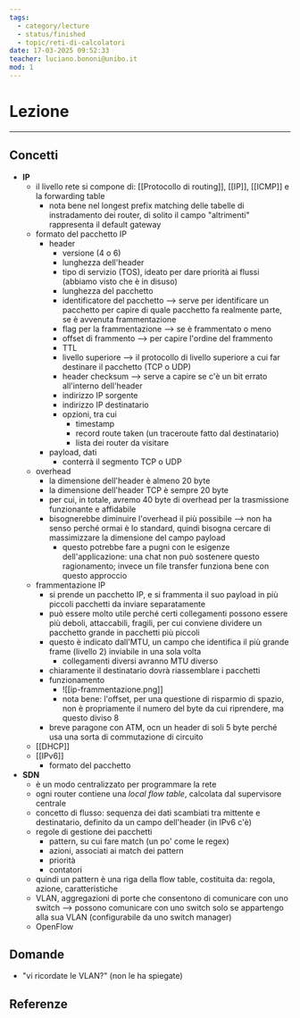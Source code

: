 ```yaml
---
tags:
  - category/lecture
  - status/finished
  - topic/reti-di-calcolatori
date: 17-03-2025 09:52:33
teacher: luciano.bononi@unibo.it
mod: 1
---
```

# Lezione
---
## Concetti
- **IP**
	- il livello rete si compone di: [[Protocollo di routing]], [[IP]], [[ICMP]] e la forwarding table
		- nota bene nel longest prefix matching delle tabelle di instradamento dei router, di solito il campo "altrimenti" rappresenta il default gateway
	- formato del pacchetto IP
		- header
			- versione (4 o 6)
			- lunghezza dell'header
			- tipo di servizio (TOS), ideato per dare priorità ai flussi (abbiamo visto che è in disuso)
			- lunghezza del pacchetto
			- identificatore del pacchetto --> serve per identificare un pacchetto per capire di quale pacchetto fa realmente parte, se è avvenuta frammentazione
			- flag per la frammentazione --> se è frammentato o meno
			- offset di frammento --> per capire l'ordine del frammento
			- TTL
			- livello superiore --> il protocollo di livello superiore a cui far destinare il pacchetto (TCP o UDP)
			- header checksum --> serve a capire se c'è un bit errato all'interno dell'header
			- indirizzo IP sorgente
			- indirizzo IP destinatario
			- opzioni, tra cui
				- timestamp
				- record route taken (un traceroute fatto dal destinatario)
				- lista dei router da visitare
		- payload, dati
			- conterrà il segmento TCP o UDP
	- overhead
		- la dimensione dell'header è almeno 20 byte
		- la dimensione dell'header TCP è sempre 20 byte
		- per cui, in totale, avremo 40 byte di overhead per la trasmissione funzionante e affidabile
		- bisognerebbe diminuire l'overhead il più possibile --> non ha senso perché ormai è lo standard, quindi bisogna cercare di massimizzare la dimensione del campo payload
			- questo potrebbe fare a pugni con le esigenze dell'applicazione: una chat non può sostenere questo ragionamento; invece un file transfer funziona bene con questo approccio
	- frammentazione IP
		- si prende un pacchetto IP, e si frammenta il suo payload in più piccoli pacchetti da inviare separatamente
		- può essere molto utile perché certi collegamenti possono essere più deboli, attaccabili, fragili, per cui conviene dividere un pacchetto grande in pacchetti più piccoli
		- questo è indicato dall'MTU, un campo che identifica il più grande frame (livello 2) inviabile in una sola volta
			- collegamenti diversi avranno MTU diverso
		- chiaramente il destinatario dovrà riassemblare i pacchetti
		- funzionamento
			- ![[ip-frammentazione.png]]
			- nota bene: l'offset, per una questione di risparmio di spazio, non è propriamente il numero del byte da cui riprendere, ma questo diviso 8
		- breve paragone con ATM, ocn un header di soli 5 byte perché usa una sorta di commutazione di circuito
	- [[DHCP]]
	- [[IPv6]]
		- formato del pacchetto
- **SDN**
	- è un modo centralizzato per programmare la rete
	- ogni router contiene una _local flow table_, calcolata dal supervisore centrale
	- concetto di flusso: sequenza dei dati scambiati tra mittente e destinatario, definito da un campo dell'header (in IPv6 c'è)
	- regole di gestione dei pacchetti
		- pattern, su cui fare match (un po' come le regex)
		- azioni, associati ai match dei pattern
		- priorità
		- contatori
	- quindi un pattern è una riga della flow table, costituita da: regola, azione, caratteristiche
	- VLAN, aggregazioni di porte che consentono di comunicare con uno switch --> possono comunicare con uno switch solo se appartengo alla sua VLAN (configurabile da uno switch manager)
	- OpenFlow

## Domande
- "vi ricordate le VLAN?" (non le ha spiegate)

## Referenze
